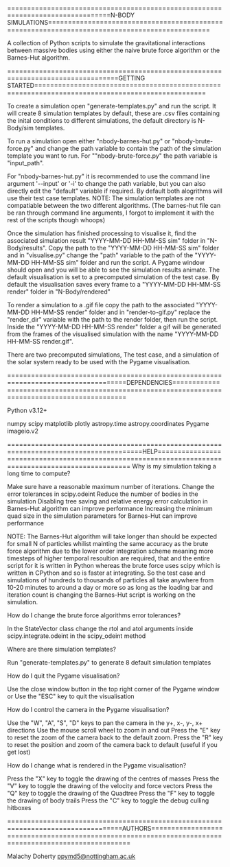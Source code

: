 
================================================================================N-BODY SIMULATIONS===============================================================================================

A collection of Python scripts to simulate the gravitational interactions between massive bodies using either the naive brute force algorithm
or the Barnes-Hut algorithm. 

==================================================================================GETTING STARTED=================================================================================================

To create a simulation open "generate-templates.py" and run the script. It will create 8 simulation templates by default, these are .csv files containing
the inital conditions to different simulations, the default directory is N-Body/sim templates.

To run a simulation open either "nbody-barnes-hut.py" or "nbody-brute-force.py" and change the path variable to contain the path of the simulation template 
you want to run. For ""nbody-brute-force.py" the path variable is "input_path".

For "nbody-barnes-hut.py" it is recommended to use the command line argument '--input' or '-i' to change the path variable, but you can also directly edit the "default"
variable if required. By default both alogrithms will use their test case templates. NOTE: The simulation templates are not compatiable between the two different algorithms.
(The barnes-hut file can be ran through command line arguments, I forgot to implement it with the rest of the scripts though whoops)

Once the simulation has finished processing to visualise it, find the associated simulation result "YYYY-MM-DD HH-MM-SS sim" folder in "N-Body/results". Copy the path to the 
"YYYY-MM-DD HH-MM-SS sim" folder and in "visualise.py" change the "path" variable to the path of the "YYYY-MM-DD HH-MM-SS sim" folder and run the script. 
A Pygame window should open and you will be able to see the simulation results animate. The default visualisation is set to a precomputed simulation of the test case. 
By default the visualisation saves every frame to a "YYYY-MM-DD HH-MM-SS render" folder in "N-Body/rendered"

To render a simulation to a .gif file copy the path to the associated "YYYY-MM-DD HH-MM-SS render" folder and in "render-to-gif.py" replace the "render_dir" variable with the
path to the render folder, then run the script. Inside the "YYYY-MM-DD HH-MM-SS render" folder a gif will be generated from the frames of the visualised simulation with the name
"YYYY-MM-DD HH-MM-SS render.gif".

There are two precomputed simulations, The test case, and a simulation of the solar system ready to be used with the Pygame visualisation.

====================================================================================DEPENDENCIES================================================================================================

Python v3.12+

numpy
scipy
matplotlib
plotly
astropy.time
astropy.coordinates
Pygame
imageio.v2

========================================================================================HELP=====================================================================================================
Why is my simulation taking a long time to compute?

Make sure have a reasonable maximum number of iterations.
Change the error tolerances in scipy.odeint
Reduce the number of bodies in the simulation
Disabling tree saving and relative energy error calculation in Barnes-Hut algorithm can improve performance
Increasing the minimum quad size in the simulation parameters for Barnes-Hut can improve performance

NOTE: The Barnes-Hut algorithm will take longer than should be expected for small N of particles whilist mainting the same accuracy as the brute force algorithm due to
the lower order integration scheme meaning more timesteps of higher temporal resoultion are required, that and the entire script for it is written in
Python whereas the brute force uses scipy which is written in CPython and so is faster at integrating. So the test case and simulations of hundreds to thousands of particles all take
anywhere from 10-20 minutes to around a day or more so as long as the loading bar and iteration count is changing the Barnes-Hut script is working on the simulation.

How do I change the brute force algorithms error tolerances?

In the StateVector class change the rtol and atol arguments inside scipy.integrate.odeint in the scipy_odeint method

Where are there simulation templates?

Run "generate-templates.py" to generate 8 default simulation templates

How do I quit the Pygame visualisation?

Use the close window button in the top right corner of the Pygame window or
Use the "ESC" key to quit the visualisation

How do I control the camera in the Pygame visualisation?

Use the "W", "A", "S", "D" keys to pan the camera in the y+, x-, y-, x+ directions
Use the mouse scroll wheel to zoom in and out
Press the "E" key to reset the zoom of the camera back to the default zoom.
Press the "R" key to reset the position and zoom of the camera back to default (useful if you get lost)

How do I change what is rendered in the Pygame visualisation?

Press the "X" key to toggle the drawing of the centres of masses
Press the "V" key to toggle the drawing of the velocity and force vectors
Press the "Q" key to toggle the drawing of the Quadtree
Press the "F" key to toggle the drawing of body trails
Press the "C" key to toggle the debug culling hitboxes

===================================================================================AUTHORS=======================================================================================================

Malachy Doherty
ppymd5@nottingham.ac.uk
